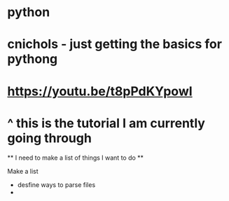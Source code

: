 # python
# cnichols - just getting the basics for pythong 
# https://youtu.be/t8pPdKYpowI
# ^ this is the tutorial I am currently going through

** I need to make a list of things I want to do **

Make a list
- desfine ways to parse files
- 
